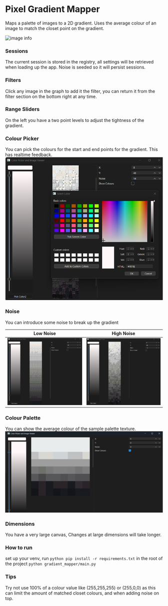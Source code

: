 # Pixel Gradient Mapper
Maps a palette of images to a 2D gradient. Uses the average colour of an image 
to match the closet point on the gradient.

![image info](./docs/app_demo.gif)

### Sessions
The current session is stored in the registry, all settings will be retrieved 
when loading up the app. Noise is seeded so it will persist sessions.

### Filters
Click any image in the graph to add it the filter, you can return it from the filter section on
the bottom right at any time.

### Range Sliders
On the left you have a two point levels to adjust the tightness of the gradient.

### Colour Picker
You can pick the colours for the start and end points for the gradient.
This has realtime feedback.
![image info](./docs/col_picker.png)

### Noise
You can introduce some noise to break up the gradient 

|              Low Noise              |              High Noise              |
|:-----------------------------------:|:------------------------------------:|
| ![image info](./docs/noise_low.png) | ![image info](./docs/noise_high.png) |


### Colour Palette
You can show the average colour of the sample palette texture.
![image info](./docs/colours.png)

### Dimensions
You have a very large canvas, Changes at large dimensions will take longer.

### How to run
set up your venv, run `python pip install -r requirements.txt` in the root of the project
`python gradient_mapper/main.py`

### Tips
Try not use 100% of a colour value like (255,255,255) or (255,0,0) as this can 
limit the amount of matched closet colours, and when adding noise on top.


